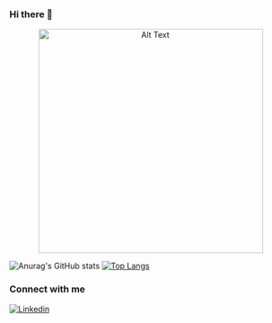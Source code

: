 ### Hi there 👋

<p align="center">
  <img src="https://media.tenor.com/1Lq8BYS_Y1YAAAAM/the-office-michael-scott.gif" alt="Alt Text" width="400" height="400">
</p>

![Anurag's GitHub stats](https://github-readme-stats.vercel.app/api?username=hollymcevoy&show_icons=true&theme=cobalt)
[![Top Langs](https://github-readme-stats.vercel.app/api/top-langs/?username=hollymcevoy&layout=compact)](https://github.com/anuraghazra/github-readme-stats)

### Connect with me 
[![Linkedin](https://images.unsplash.com/photo-1600320040144-c42faa9ee811)](https://www.linkedin.com/in/holly-mcevoy-27b49322b/)


